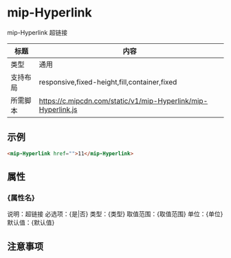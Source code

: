 # mip-Hyperlink

mip-Hyperlink 超链接

标题|内容
----|----
类型|通用
支持布局|responsive,fixed-height,fill,container,fixed
所需脚本|https://c.mipcdn.com/static/v1/mip-Hyperlink/mip-Hyperlink.js

## 示例

```html
<mip-Hyperlink href="">11</mip-Hyperlink>
```

## 属性

### {属性名}

说明：超链接
必选项：{是|否}
类型：{类型}
取值范围：{取值范围}
单位：{单位}
默认值：{默认值}

## 注意事项

